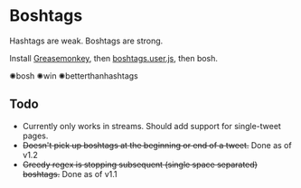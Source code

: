 Boshtags
===
Hashtags are weak. Boshtags are strong.

Install [Greasemonkey](https://addons.mozilla.org/en-US/firefox/addon/greasemonkey/), then [boshtags.user.js](https://raw.github.com/tdwright/BoshTags/master/boshtags.user.js), then bosh.

&#10042;bosh &#10042;win &#10042;betterthanhashtags

Todo
---
* Currently only works in streams. Should add support for single-tweet pages.
* ~~Doesn't pick up boshtags at the beginning or end of a tweet.~~ Done as of v1.2
* ~~Greedy regex is stopping subsequent (single space separated) boshtags.~~ Done as of v1.1